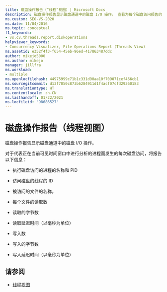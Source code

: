 ```yaml
---
title: 磁盘操作报告（“线程”视图）| Microsoft Docs
description: 磁盘操作报告显示磁盘通道中的磁盘 I/O 操作。 查看为每个磁盘访问报告的信息。
ms.custom: SEO-VS-2020
ms.date: 11/04/2016
ms.topic: conceptual
f1_keywords:
- vs.cv.threads.report.diskoperations
helpviewer_keywords:
- Concurrency Visualizer, File Operations Report (Threads View)
ms.assetid: e352f4f3-f654-45eb-96ed-417863487ddc
author: mikejo5000
ms.author: mikejo
manager: jillfra
ms.workload:
- multiple
ms.openlocfilehash: 44975999c71b1c331d90aa10f709071cef466cb1
ms.sourcegitcommit: d13f7050c873b6284911d1f4acf07cfd29360183
ms.translationtype: HT
ms.contentlocale: zh-CN
ms.lasthandoff: 01/22/2021
ms.locfileid: "98686527"
---
```

# <a name="disk-operations-report-threads-view"></a>磁盘操作报告（线程视图）
磁盘操作报告显示磁盘通道中的磁盘 I/O 操作。

 对于代表正在当前可见时间窗口中进行分析的进程而发生的每次磁盘访问，将报告以下信息：

- 执行磁盘访问的进程的名称和 PID

- 访问磁盘的线程的 ID

- 被访问的文件的名称。

- 每个文件的读取数

- 读取的字节数

- 读取延迟时间（以毫秒为单位）

- 写入数

- 写入的字节数

- 写入延迟时间（以毫秒为单位）

## <a name="see-also"></a>请参阅
- [线程视图](../profiling/threads-view-parallel-performance.md)